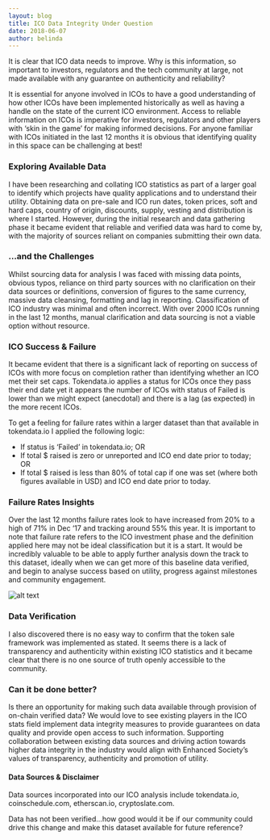 ```yaml
---
layout: blog
title: ICO Data Integrity Under Question
date: 2018-06-07
author: belinda
---
```


It is clear that ICO data needs to improve. Why is this information, so important to investors, regulators and the tech community at large, not made available with any guarantee on authenticity and reliability?  

It is essential for anyone involved in ICOs to have a good understanding of how other ICOs have been implemented historically as well as having a handle on the state of the current ICO environment.  Access to reliable information on ICOs is imperative for investors, regulators and other players with ‘skin in the game’ for making informed decisions.  For anyone familiar with ICOs initiated in the last 12 months it is obvious that identifying quality in this space can be challenging at best!

### Exploring Available Data
I have been researching and collating ICO statistics as part of a larger goal to identify which projects have quality applications and to understand their utility.  Obtaining data on pre-sale and ICO run dates, token prices, soft and hard caps, country of origin, discounts, supply, vesting and distribution is where I started.  However, during the initial research and data gathering phase it became evident that reliable and verified data was hard to come by, with the majority of sources reliant on companies submitting their own data.  

### ...and the Challenges
Whilst sourcing data for analysis I was faced with missing data points, obvious typos, reliance on third party sources with no clarification on their data sources or definitions, conversion of figures to the same currency, massive data cleansing, formatting and lag in reporting. Classification of ICO industry was minimal and often incorrect. With over 2000 ICOs running in the last 12 months, manual clarification and data sourcing is not a viable option without resource. 

### ICO Success & Failure
It became evident that there is a significant lack of reporting on success of ICOs with more focus on completion rather than identifying whether an ICO met their set caps.  Tokendata.io applies a status for ICOs once they pass their end date yet it appears the number of ICOs with status of Failed is lower than we might expect (anecdotal) and there is a lag (as expected) in the more recent ICOs.


To get a feeling for failure rates within a larger dataset than that available in tokendata.io I applied the following logic:

* If status is ‘Failed’ in tokendata.io; OR
* If total $ raised is zero or unreported and ICO end date prior to today; OR
* If total $ raised is less than 80% of total cap if one was set (where both figures available in USD) and  ICO end date prior to today.

### Failure Rates Insights
Over the last 12 months failure rates look to have increased from 20% to a high of 71% in Dec ‘17 and tracking around 55% this year. It is important to note that failure rate refers to the ICO investment phase and the definition applied here may not be ideal classification but it is a start.  It would be incredibly valuable to be able to apply further analysis down the track to this dataset, ideally when we can get more of this baseline data verified, and begin to analyse success based on utility, progress against milestones and community engagement. 

![alt text](https://www.enhancedsociety.com/assets/img/ICO_FailureRates.PNG "ICO Failure Rates")

### Data Verification
I also discovered there is no easy way to confirm that the token sale framework was implemented as stated.  It seems there is a lack of transparency and authenticity within existing ICO statistics and it became clear that there is no one source of truth openly accessible to the community.   

### Can it be done better?
Is there an opportunity for making such data available through provision of on-chain verified data?  We would love to see existing players in the ICO stats field implement data integrity measures to provide guarantees on data quality and provide open access to such information.  Supporting collaboration between existing data sources and driving action towards higher data integrity in the industry would align with Enhanced Society’s values of transparency, authenticity and promotion of utility.


#### Data Sources & Disclaimer
Data sources incorporated into our ICO analysis include tokendata.io, coinschedule.com, etherscan.io, cryptoslate.com.  

Data has not been verified...how good would it be if our community could drive this change and make this dataset available for future reference?
